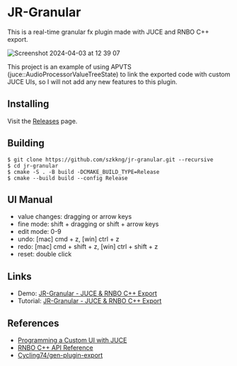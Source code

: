# JR-Granular

This is a real-time granular fx plugin made with JUCE and RNBO C++ export.

<img alt="Screenshot 2024-04-03 at 12 39 07" src="https://github.com/szkkng/jr-granular/assets/61953352/9a76f39d-83c8-4ee5-802c-7fac718cf591">

This project is an example of using APVTS (juce::AudioProcessorValueTreeState) to link the exported code with custom
JUCE UIs,
so I will not add any new features to this plugin.

## Installing

Visit the [Releases](https://github.com/szkkng/jr-granular/releases/) page.

## Building

```
$ git clone https://github.com/szkkng/jr-granular.git --recursive
$ cd jr-granular
$ cmake -S . -B build -DCMAKE_BUILD_TYPE=Release
$ cmake --build build --config Release
```

## UI Manual

- value changes: dragging or arrow keys
- fine mode: shift + dragging or shift + arrow keys
- edit mode: 0-9
- undo: [mac] cmd + z, [win] ctrl + z
- redo: [mac] cmd + shift + z, [win] ctrl + shift + z
- reset: double click

## Links

- Demo: [JR-Granular - JUCE & RNBO C++ Export](https://twitter.com/kng_dev/status/1587611842272055297?s=20&t=urpfRicQtbKBhkqoNniYBw)
- Tutorial: [JR-Granular - JUCE & RNBO C++ Export](https://kengo.dev/posts/jr-granular)

## References

- [Programming a Custom UI with JUCE](https://rnbo.cycling74.com/learn/programming-a-custom-ui-with-juce)
- [RNBO C++ API Reference](https://rnbo.cycling74.com/cpp)
- [Cycling74/gen-plugin-export](https://github.com/Cycling74/gen-plugin-export)

